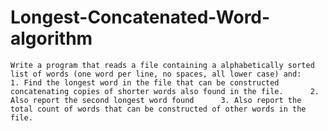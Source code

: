 # Longest-Concatenated-Word-algorithm
    Write a program that reads a file containing a alphabetically sorted list of words (one word per line, no spaces, all lower case) and:      1. Find the longest word in the file that can be constructed concatenating copies of shorter words also found in the file.      2. Also report the second longest word found      3. Also report the total count of words that can be constructed of other words in the file.
